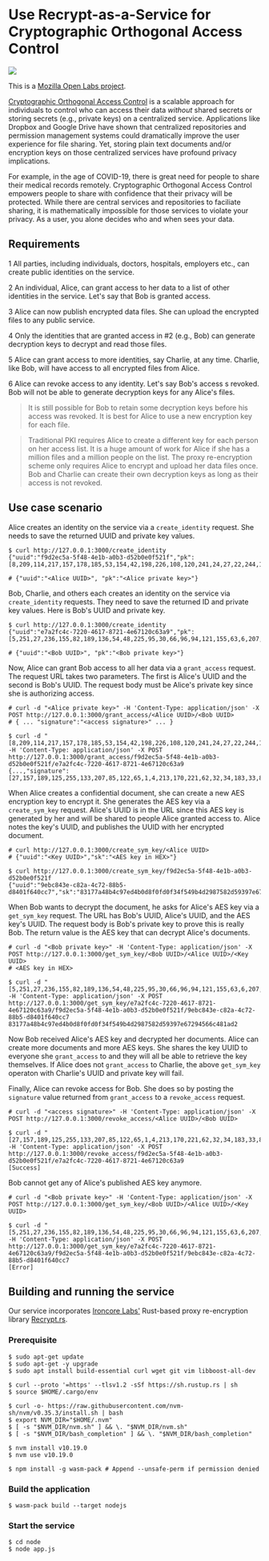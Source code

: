 # Use Recrypt-as-a-Service for Cryptographic Orthogonal Access Control

<p>
    <a href="https://online.visualstudio.com/environments/new?name=Recrypt%20as%20a%20Service&repo=second-state/recrypt-as-a-service">
        <img src="https://img.shields.io/endpoint?style=social&url=https%3A%2F%2Faka.ms%2Fvso-badge">
    </a>
</p>

This is a [Mozilla Open Labs project](https://builders.mozilla.community/springlab/index.html).

[Cryptographic Orthogonal Access Control](https://dl.acm.org/doi/10.1145/3201595.3201602) is a scalable approach for individuals to control who can access their data *without* shared secrets or storing secrets (e.g., private keys) on a centralized service. Applications like Dropbox and Google Drive have shown that centralized repositories and permission management systems could dramatically improve the user experience for file sharing. Yet, storing plain text documents and/or encryption keys on those centralized services have profound privacy implications.

For example, in the age of COVID-19, there is great need for people to share their medical records remotely. Cryptographic Orthogonal Access Control empowers people to share with confidence that their privacy will be protected. While there are central services and repositories to faciliate sharing, it is mathematically impossible for those services to violate your privacy. As a user, you alone decides who and when sees your data.

## Requirements

1 All parties, including individuals, doctors, hospitals, employers etc., can create public identities on the service.

2 An individual, Alice, can grant access to her data to a list of other identities in the service. Let's say that Bob is granted access.

3 Alice can now publish encrypted data files. She can upload the encrypted files to any public service.

4 Only the identities that are granted access in #2 (e.g., Bob) can generate decryption keys to decrypt and read those files.

5 Alice can grant access to more identities, say Charlie, at any time. Charlie, like Bob, will have access to all encrypted files from Alice.

6 Alice can revoke access to any identity. Let's say Bob's access s revoked. Bob will not be able to generate decryption keys for any Alice's files.

> It is still possible for Bob to retain some decryption keys before his access was revoked. It is best for Alice to use a new encryption key for each file.

> Traditional PKI requires Alice to create a different key for each person on her access list. It is a huge amount of work for Alice if she has a million files and a million people on the list. The proxy re-encryption scheme only requires Alice to encrypt and upload her data files once. Bob and Charlie can create their own decryption keys as long as their access is not revoked.

## Use case scenario

Alice creates an identity on the service via a `create_identity` request. She needs to save the returned UUID and private key values.

```
$ curl http://127.0.0.1:3000/create_identity
{"uuid":"f9d2ec5a-5f48-4e1b-a0b3-d52b0e0f521f","pk":[8,209,114,217,157,178,185,53,154,42,198,226,108,120,241,24,27,22,244,136,57,40,145,224,234,97,138,58,70,33,116,21]}

# {"uuid":"<Alice UUID>", "pk":"<Alice private key>"}
```

Bob, Charlie, and others each creates an identity on the service via `create_identity` requests. They need to save the returned ID and private key values. Here is Bob's UUID and private key.

```
$ curl http://127.0.0.1:3000/create_identity
{"uuid":"e7a2fc4c-7220-4617-8721-4e67120c63a9","pk":[5,251,27,236,155,82,189,136,54,48,225,95,30,66,96,94,121,155,63,6,207,72,79,9,168,119,2,23,106,36,46,200]}

# {"uuid":"<Bob UUID>", "pk":"<Bob private key>"}
```

Now, Alice can grant Bob access to all her data via a `grant_access` request. The request URL takes two parameters. The first is Alice's UUID and the second is Bob's UUID. The request body must be Alice's private key since she is authorizing access.

```
# curl -d "<Alice private key>" -H 'Content-Type: application/json' -X POST http://127.0.0.1:3000/grant_access/<Alice UUID>/<Bob UUID>
# { ... "signature":"<access signature>" ... }

$ curl -d "[8,209,114,217,157,178,185,53,154,42,198,226,108,120,241,24,27,22,244,136,57,40,145,224,234,97,138,58,70,33,116,21]" -H 'Content-Type: application/json' -X POST http://127.0.0.1:3000/grant_access/f9d2ec5a-5f48-4e1b-a0b3-d52b0e0f521f/e7a2fc4c-7220-4617-8721-4e67120c63a9
{...,"signature":[27,157,189,125,255,133,207,85,122,65,1,4,213,170,221,62,32,34,183,33,83,185,149,84,81,27,219,244,206,31,134,236,177,209,53,190,229,89,31,229,141,198,64,109,81,70,149,229,94,117,49,73,187,220,148,9,135,205,225,107,88,148,37,10]}
```

When Alice creates a confidential document, she can create a new AES encryption key to encrypt it. She generates the AES key via a `create_sym_key` request. Alice's UUID is in the URL since this AES key is generated by her and will be shared to people Alice granted access to. Alice notes the key's UUID, and publishes the UUID with her encrypted document.

```
# curl http://127.0.0.1:3000/create_sym_key/<Alice UUID>
# {"uuid":"<Key UUID>","sk":"<AES key in HEX>"}

$ curl http://127.0.0.1:3000/create_sym_key/f9d2ec5a-5f48-4e1b-a0b3-d52b0e0f521f
{"uuid":"9ebc843e-c82a-4c72-88b5-d8401f640cc7","sk":"83177a48b4c97ed4b0d8f0fd0f34f549b4d2987582d59397e67294566c481ad2"}
```

When Bob wants to decrypt the document, he asks for Alice's AES key via a `get_sym_key` request. The URL has Bob's UUID, Alice's UUID, and the AES key's UUID. The request body is Bob's private key to prove this is really Bob. The return value is the AES key that can decrypt Alice's documents.

```
# curl -d "<Bob private key>" -H 'Content-Type: application/json' -X POST http://127.0.0.1:3000/get_sym_key/<Bob UUID>/<Alice UUID>/<Key UUID>
# <AES key in HEX>

$ curl -d "[5,251,27,236,155,82,189,136,54,48,225,95,30,66,96,94,121,155,63,6,207,72,79,9,168,119,2,23,106,36,46,200]" -H 'Content-Type: application/json' -X POST http://127.0.0.1:3000/get_sym_key/e7a2fc4c-7220-4617-8721-4e67120c63a9/f9d2ec5a-5f48-4e1b-a0b3-d52b0e0f521f/9ebc843e-c82a-4c72-88b5-d8401f640cc7
83177a48b4c97ed4b0d8f0fd0f34f549b4d2987582d59397e67294566c481ad2
```

Now Bob received Alice's AES key and decrypted her documents. Alice can create more documents and more AES keys. She shares the key UUID to everyone she `grant_access` to and they will all be able to retrieve the key themselves. If Alice does not `grant_access` to Charlie, the above `get_sym_key` operaton with Charlie's UUID and private key will fail. 

Finally, Alice can revoke access for Bob. She does so by posting the `signature` value returned from `grant_access` to a `revoke_access` request.

```
# curl -d "<access signature>" -H 'Content-Type: application/json' -X POST http://127.0.0.1:3000/revoke_access/<Alice UUID>/<Bob UUID>

$ curl -d "[27,157,189,125,255,133,207,85,122,65,1,4,213,170,221,62,32,34,183,33,83,185,149,84,81,27,219,244,206,31,134,236,177,209,53,190,229,89,31,229,141,198,64,109,81,70,149,229,94,117,49,73,187,220,148,9,135,205,225,107,88,148,37,10]" -H 'Content-Type: application/json' -X POST http://127.0.0.1:3000/revoke_access/f9d2ec5a-5f48-4e1b-a0b3-d52b0e0f521f/e7a2fc4c-7220-4617-8721-4e67120c63a9
[Success]
```

Bob cannot get any of Alice's published AES key anymore.

```
# curl -d "<Bob private key>" -H 'Content-Type: application/json' -X POST http://127.0.0.1:3000/get_sym_key/<Bob UUID>/<Alice UUID>/<Key UUID>

$ curl -d "[5,251,27,236,155,82,189,136,54,48,225,95,30,66,96,94,121,155,63,6,207,72,79,9,168,119,2,23,106,36,46,200]" -H 'Content-Type: application/json' -X POST http://127.0.0.1:3000/get_sym_key/e7a2fc4c-7220-4617-8721-4e67120c63a9/f9d2ec5a-5f48-4e1b-a0b3-d52b0e0f521f/9ebc843e-c82a-4c72-88b5-d8401f640cc7
[Error]
```

## Building and running the service

Our service incorporates [Ironcore Labs'](https://ironcorelabs.com/) Rust-based proxy re-encryption library [Recrypt.rs](https://docs.rs/recrypt/0.11.1/recrypt/).

### Prerequisite

```
$ sudo apt-get update
$ sudo apt-get -y upgrade
$ sudo apt install build-essential curl wget git vim libboost-all-dev

$ curl --proto '=https' --tlsv1.2 -sSf https://sh.rustup.rs | sh
$ source $HOME/.cargo/env

$ curl -o- https://raw.githubusercontent.com/nvm-sh/nvm/v0.35.3/install.sh | bash
$ export NVM_DIR="$HOME/.nvm"
$ [ -s "$NVM_DIR/nvm.sh" ] && \. "$NVM_DIR/nvm.sh"
$ [ -s "$NVM_DIR/bash_completion" ] && \. "$NVM_DIR/bash_completion"

$ nvm install v10.19.0
$ nvm use v10.19.0

$ npm install -g wasm-pack # Append --unsafe-perm if permission denied
```

### Build the application

```
$ wasm-pack build --target nodejs
```

### Start the service

```
$ cd node
$ node app.js
```

